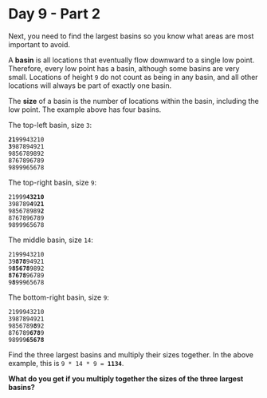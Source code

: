 # Day 9 - Part 2

<article class="day-desc"><p>Next, you need to find the largest basins so you know what areas are most important to avoid.</p>
<p>A <strong>basin</strong> is all locations that eventually flow downward to a single low point. Therefore, every low point has a basin, although some basins are very small. Locations of height <code>9</code> do not count as being in any basin, and all other locations will always be part of exactly one basin.</p>
<p>The <strong>size</strong> of a basin is the number of locations within the basin, including the low point. The example above has four basins.</p>
<p>The top-left basin, size <code>3</code>:</p>
<pre><code><strong>21</strong>99943210
<strong>3</strong>987894921
9856789892
8767896789
9899965678
</code></pre>
<p>The top-right basin, size <code>9</code>:</p>
<pre><code>21999<strong>43210</strong>
398789<strong>4</strong>9<strong>21</strong>
985678989<strong>2</strong>
8767896789
9899965678
</code></pre>
<p>The middle basin, size <code>14</code>:</p>
<pre><code>2199943210
39<strong>878</strong>94921
9<strong>85678</strong>9892
<strong>87678</strong>96789
9<strong>8</strong>99965678
</code></pre>
<p>The bottom-right basin, size <code>9</code>:</p>
<pre><code>2199943210
3987894921
9856789<strong>8</strong>92
876789<strong>678</strong>9
98999<strong>65678</strong>
</code></pre>
<p>Find the three largest basins and multiply their sizes together. In the above example, this is <code>9 * 14 * 9 = <strong>1134</strong></code>.</p>
<p><strong>What do you get if you multiply together the sizes of the three largest basins?</strong></p>
</article>
